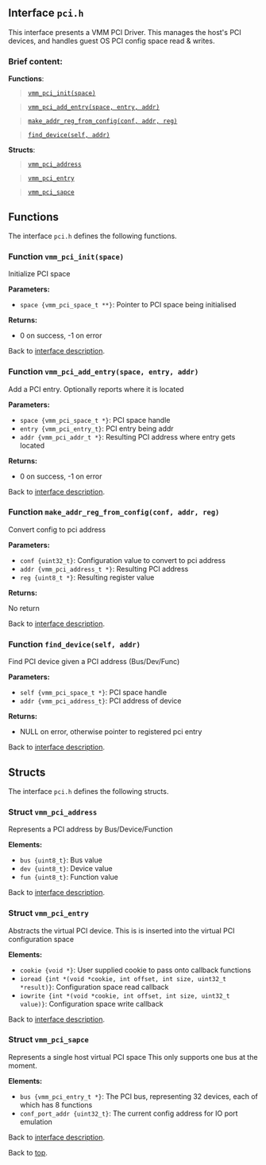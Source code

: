 <!--
     Copyright 2020, Data61, CSIRO (ABN 41 687 119 230)

     SPDX-License-Identifier: CC-BY-SA-4.0
-->

## Interface `pci.h`

This interface presents a VMM PCI Driver. This manages the host's PCI devices, and handles guest OS PCI config space
read & writes.

### Brief content:

**Functions**:

> [`vmm_pci_init(space)`](#function-vmm_pci_initspace)

> [`vmm_pci_add_entry(space, entry, addr)`](#function-vmm_pci_add_entryspace-entry-addr)

> [`make_addr_reg_from_config(conf, addr, reg)`](#function-make_addr_reg_from_configconf-addr-reg)

> [`find_device(self, addr)`](#function-find_deviceself-addr)



**Structs**:

> [`vmm_pci_address`](#struct-vmm_pci_address)

> [`vmm_pci_entry`](#struct-vmm_pci_entry)

> [`vmm_pci_sapce`](#struct-vmm_pci_sapce)


## Functions

The interface `pci.h` defines the following functions.

### Function `vmm_pci_init(space)`

Initialize PCI space

**Parameters:**

- `space {vmm_pci_space_t **}`: Pointer to PCI space being initialised

**Returns:**

- 0 on success, -1 on error

Back to [interface description](#interface-pcih).

### Function `vmm_pci_add_entry(space, entry, addr)`

Add a PCI entry. Optionally reports where it is located

**Parameters:**

- `space {vmm_pci_space_t *}`: PCI space handle
- `entry {vmm_pci_entry_t}`: PCI entry being addr
- `addr {vmm_pci_addr_t *}`: Resulting PCI address where entry gets located

**Returns:**

- 0 on success, -1 on error

Back to [interface description](#interface-pcih).

### Function `make_addr_reg_from_config(conf, addr, reg)`

Convert config to pci address

**Parameters:**

- `conf {uint32_t}`: Configuration value to convert to pci address
- `addr {vmm_pci_address_t *}`: Resulting PCI address
- `reg {uint8_t *}`: Resulting register value

**Returns:**

No return

Back to [interface description](#interface-pcih).

### Function `find_device(self, addr)`

Find PCI device given a PCI address (Bus/Dev/Func)

**Parameters:**

- `self {vmm_pci_space_t *}`: PCI space handle
- `addr {vmm_pci_address_t}`: PCI address of device

**Returns:**

- NULL on error, otherwise pointer to registered pci entry

Back to [interface description](#interface-pcih).


## Structs

The interface `pci.h` defines the following structs.

### Struct `vmm_pci_address`

Represents a PCI address by Bus/Device/Function

**Elements:**

- `bus {uint8_t}`: Bus value
- `dev {uint8_t}`: Device value
- `fun {uint8_t}`: Function value

Back to [interface description](#interface-pcih).

### Struct `vmm_pci_entry`

Abstracts the virtual PCI device. This is is inserted into the virtual PCI configuration space

**Elements:**

- `cookie {void *}`: User supplied cookie to pass onto callback functions
- `ioread {int *(void *cookie, int offset, int size, uint32_t *result)}`: Configuration space read callback
- `iowrite {int *(void *cookie, int offset, int size, uint32_t value)}`: Configuration space write callback

Back to [interface description](#interface-pcih).

### Struct `vmm_pci_sapce`

Represents a single host virtual PCI space
                                        This only supports one bus at the moment.

**Elements:**

- `bus {vmm_pci_entry_t *}`: The PCI bus, representing 32 devices, each of which has 8 functions
- `conf_port_addr {uint32_t}`: The current config address for IO port emulation

Back to [interface description](#interface-pcih).


Back to [top](#).

